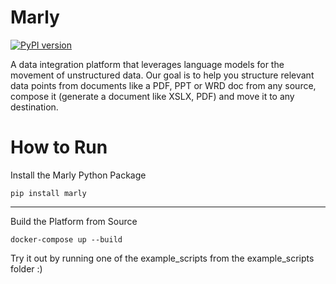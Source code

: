 # Marly
[![PyPI version](https://img.shields.io/pypi/v/marly.svg)](https://pypi.org/project/marly/)

A data integration platform that leverages language models for the movement of unstructured data. Our goal is to help you structure relevant data points from documents like a PDF, PPT or WRD doc from any source, compose it (generate a document like XSLX, PDF) and move it to any destination.

# How to Run
Install the Marly Python Package
```
pip install marly
```

---
Build the Platform from Source
```
docker-compose up --build
```

Try it out by running one of the example_scripts from the example_scripts folder :)
